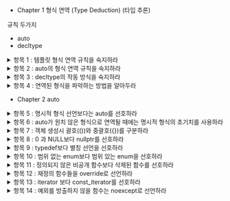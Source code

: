 - Chapter 1 형식 연역 (Type Deduction) (타입 추론)

규칙 두가지
- auto
- decltype

<details>
<summary>항목 1 : 템플릿 형식 연역 규칙을 숙지하라</summary>

auto는 템플릿에 대한 형식 연역 기반 작품

```cpp
template<typename T>
void f(ParamType param);
f(expr);
```

- 경우 1 : ParamType 이 포인터 또는 참조 형식이지만 보편 참조는 아님

```cpp
template<typename T>
void f(T& param);
int x = 27;
const int cx = x;
const int& rx = x;

f(x); // T : int, param : int&
f(cx); // T : const int, param : int&
f(rx); // T : const int, param : int&
```

```cpp
template<typename T>
void f(const T& param);
int x = 27;
const int cx = x;
const int& rx = x;

f(x); // T : int, param : int&
f(cx); // T : int, param : int&
f(rx); // T : int, param : int&
```

```cpp
template<typename T>
void f(T* param);
int x = 27;
const int* px = &x;

f(&x); // T : int, param : int*
f(px); // T : const int, param : const int*
```

경우 2 : ParamType이 보편참조임

```cpp
template<typename T>
void f(T&& param);
int x = 27;
const int cx = x;
const int& rx = x;

f(x); // T : int&, param : int&
f(cx); // T : const int&, param : int&
f(rx); // T : const int&, param : int&
f(27); // T : int, param : int&&
```

경우 3 : ParamType이 포인터도 아니고 참조도 아님

```cpp
template<typename T>
void f(T param);
int x = 27;
const int cx = x;
const int& rx = x;

f(x); // T : int, param : int
f(cx); // T : int, param : int
f(rx); // T : int, param : int

const char* const ptr = "string";
f(ptr) // const char*

```
배열 인수
```cpp
template<typename T>
void f(T& param);
f(name) // name은 배열

template<typename T, std::size_t N>
constexpr std::size_t arraySize ( T(&)[N]) noexcept
{
    return N;
}

```
함수 인수
```cpp
void someFunc(int, double);

template<typename T>
void f1(T param);

template<typename T>
void f2(T& param);
f1(someFunc); // void(*)(int, double)
f2(someFunc); // void(&)(int, double)

```

- 템플릿 형식 연역 도중에 참조 형식의 인수들은 비참조로 취급, 참조성 무시

- 보편 참조 매개변수에 대해 lvalue들은 특별하게 취급된다

- 값 전달 방식의 매개변수에 대한 형식 연역 과정에서 const 또는 volatile 인수는 비 const, 비 volatile 인수로 취급

- 템플릿 형식 연역과정에서 배열이나 함수 이름에 해당하는 인수는 포인터로 붕괴한다(decay). 단, 그런 인수가 참조를 초기화하는데 쓰이는 경우에는 포인터로 붕괴하지 않는다. 

</details>

<details>
<summary>항목 2 : auto의 형식 연역 규칙을 숙지하라</summary>

템플릿 타입추론과 동일, 하지만 유니폼 초기화에서 달라진다.

```cpp
int x3 = {27}
int x4{27} // 2014에서 int로 되게 고쳐짐
```
템플릿 타입추론과의 차이점은 `std::initializer_list`


함수 반환타입이나 람다 매개변수에 쓰인 auto는 템플릿 타입추론 규칙이 적용

</details>

<details>
<summary>항목 3 : decltype의 작동 방식을 숙지하라</summary>

`decltype(expresion)`

함수 반환타입이 매개변수 타입들에 의존하는 함수 템플릿을 선언할 때 주로 쓰임.

```cpp
template<typename Container, typename Index>
decltype(auto) authAndAccess(Container&& c, Index i)
{
    authenticateUser();
    return std::forward<Container>(c)[i];
}
```

- decltype(auto)인 이유 : index타입인 경우 왼값 참조 타입이여야하는데 auto인경우 그냥 타입으로 된다.
- std::forward<Container> : 오른값도 받아들일 수 있도록 했다.

괄호 하나 차이로 바뀔 수 있으므로 decltype(auto)는 주의깊게 사용하자

```cpp
decltype(auto) f1()
{
    int x = 0;
    return x;   // int
}

decltype(auto) f2()
{
    int x = 0;
    return (x); // int&
}
```

</details>

<details>
<summary>항목 4 : 연역된 형식을 파악하는 방법을 알아두라</summary>

컴파일러가 추론하는 타입을 IDE를 통해 파악하지만, 정확하지 않을 수 있기에 C++의 타입추론규칙들을 제대로 이해하자.


</details>

- Chapter 2 auto

<details>
<summary>항목 5 : 명시적 형식 선언보다는 auto를 선호하라</summary>

명시적으로 표현시 불일치가 일어 날 수 있는데(정확하게 알지 못하기 때문에),
auto는 형식 불일치가 발생하는 경우가 거의 없다. 타입추론에 대해 정확하게 알고 있다면 auto를 쓰면 리펙터링에도 편하다. 가독성이 좋아지고 타자도 적어진다.

단 정확하게 타입은 알고 쓰자.


</details>

<details>
<summary>항목 6 : auto가 원치 않은 형식으로 연역될 때에는 명시적 형식의 초기치를 사용하라</summary>

```cpp
double f();

auto a = static_cast<float>(f());
```
auto를 사용할때 대리자(proxy) 형식때문에 타입이 잘못 추론된다.

static_cast<>로 직접 타입을 바꿔주자.

</details>

</details>

<details>
<summary>항목 7 : 객체 생성시 괄호(())와 중괄호({})를 구분하라</summary>

중괄호 초기화시에는 std::initializer_list 를 생각해야한다.

예시 std::vector에서 괄호와 중괄호 선택의미가 차이가 있다.

템플릿안에서도 괄호와 중괄호의 차이를 유의하자.

</details>

<details>
<summary>항목 8 : 0 과 NULL보다 nullptr를 선호하라</summary>

pointer에 대한 건 nullptr로 확실하게 표현

정수 형식과 포인터 형식에 대한 오버로딩 조심


</details>

<details>
<summary>항목 9 : typedef보다 별칭 선언을 선호하라</summary>

typdef보다는 using을 쓰자

템플릿에서 차이가 생긴다.

C++14에서 별칭 템플릿 제공 (type trait)


</details>

<details>
<summary>항목 10 : 범위 없는 enum보다 범위 있는 enum을 선호하라</summary>

범위 있는 enum을 사용하자.

기본 바탕형식이 있다.

전방선언 가능 ( 범위 없는 enum은 바탕형식 필요)

</details>

<details>
<summary>항목 11 : 정의되지 않은 비공개 함수보다 삭제된 함수를 선호하라</summary>

= delete를 붙여서 함수를 삭제할수 있다.

비멤버함수와 템플릿 인스턴스를 비롯한 어떤 함수도 삭제할 수 있다.

</details>

<details>
<summary>항목 12 : 재정의 함수들을 override로 선언하라</summary>

재정의 함수는 override로 선언

멤버함수 참조 한정사를 이용하면 멤버 함수가 호출되는 객체의 왼값버전과 오른값버전을 다른 방식으로 처리가능

</details>

<details>
<summary>항목 13 : iterator 보다 const_iterator를 선호하라</summary>

iterator보다 const_iterator를 선호하라

최대한 일반적인 코드에서는 begin, end, rbegin 등의 비멤버 버전들을 해당 멤버 함수들보다 선호하라.

</details>

<details>
<summary>항목 14 : 예외를 방출하지 않을 함수는 noexcept로 선언하라</summary>

noexcept 함수는 비noexcept함수보다 최적화의 여지가 크다.

noexcept는 이동 연산들과 swap, 메모리 해제 함수들, 그리고 소멸자들에 특히나 유용하다.

대부분의 함수는 noexcept가 아니라 예외에 중립적이다.

</details>